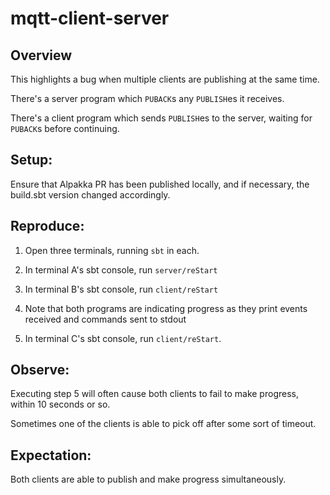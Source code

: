# mqtt-client-server

## Overview

This highlights a bug when multiple clients are publishing at the same time.

There's a server program which `PUBACK`s any `PUBLISH`es it receives.

There's a client program which sends `PUBLISH`es to the server, waiting for `PUBACK`s before continuing.

## Setup:

Ensure that Alpakka PR has been published locally, and if necessary, the build.sbt version changed accordingly.

## Reproduce:

1) Open three terminals, running `sbt` in each.

2) In terminal A's sbt console, run `server/reStart`

3) In terminal B's sbt console, run `client/reStart`

4) Note that both programs are indicating progress as they print events received and commands sent to stdout

5) In terminal C's sbt console, run `client/reStart`.

## Observe:

Executing step 5 will often cause both clients to fail to make progress, within 10 seconds or so.

Sometimes one of the clients is able to pick off after some sort of timeout.

## Expectation:

Both clients are able to publish and make progress simultaneously.